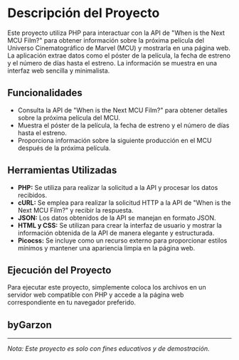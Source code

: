 # Descripción del Proyecto

Este proyecto utiliza PHP para interactuar con la API de "When is the Next MCU Film?" para obtener información sobre la próxima película del Universo Cinematográfico de Marvel (MCU) y mostrarla en una página web. La aplicación extrae datos como el póster de la película, la fecha de estreno y el número de días hasta el estreno. La información se muestra en una interfaz web sencilla y minimalista.

## Funcionalidades

- Consulta la API de "When is the Next MCU Film?" para obtener detalles sobre la próxima película del MCU.
- Muestra el póster de la película, la fecha de estreno y el número de días hasta el estreno.
- Proporciona información sobre la siguiente producción en el MCU después de la próxima película.

## Herramientas Utilizadas

- **PHP:** Se utiliza para realizar la solicitud a la API y procesar los datos recibidos.
- **cURL:** Se emplea para realizar la solicitud HTTP a la API de "When is the Next MCU Film?" y recibir la respuesta.
- **JSON:** Los datos obtenidos de la API se manejan en formato JSON.
- **HTML y CSS:** Se utilizan para crear la interfaz de usuario y mostrar la información obtenida de la API de manera elegante y estructurada.
- **Picocss:** Se incluye como un recurso externo para proporcionar estilos mínimos y mantener una apariencia limpia en la página web.

## Ejecución del Proyecto

Para ejecutar este proyecto, simplemente coloca los archivos en un servidor web compatible con PHP y accede a la página web correspondiente en tu navegador preferido.
## byGarzon

---
*Nota: Este proyecto es solo con fines educativos y de demostración.*




